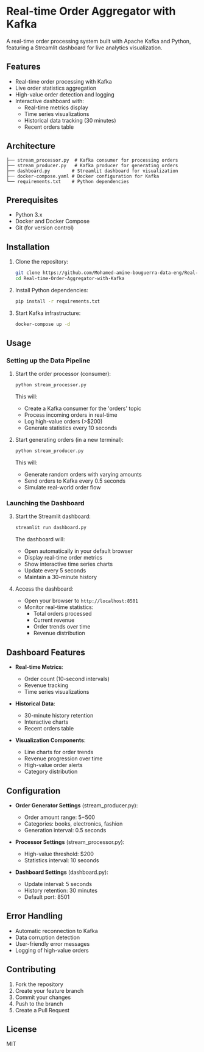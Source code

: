 # Real-time Order Aggregator with Kafka

A real-time order processing system built with Apache Kafka and Python, featuring a Streamlit dashboard for live analytics visualization.

## Features

- Real-time order processing with Kafka
- Live order statistics aggregation
- High-value order detection and logging
- Interactive dashboard with:
  - Real-time metrics display
  - Time series visualizations
  - Historical data tracking (30 minutes)
  - Recent orders table

## Architecture

```
├── stream_processor.py  # Kafka consumer for processing orders
├── stream_producer.py   # Kafka producer for generating orders
├── dashboard.py        # Streamlit dashboard for visualization
├── docker-compose.yaml # Docker configuration for Kafka
└── requirements.txt    # Python dependencies
```

## Prerequisites

- Python 3.x
- Docker and Docker Compose
- Git (for version control)

## Installation

1. Clone the repository:
   ```bash
   git clone https://github.com/Mohamed-amine-bouguerra-data-eng/Real-time-Order-Aggregator-with-Kafka.git
   cd Real-time-Order-Aggregator-with-Kafka
   ```

2. Install Python dependencies:
   ```bash
   pip install -r requirements.txt
   ```

3. Start Kafka infrastructure:
   ```bash
   docker-compose up -d
   ```

## Usage

### Setting up the Data Pipeline

1. Start the order processor (consumer):
   ```bash
   python stream_processor.py
   ```
   This will:
   - Create a Kafka consumer for the 'orders' topic
   - Process incoming orders in real-time
   - Log high-value orders (>$200)
   - Generate statistics every 10 seconds

2. Start generating orders (in a new terminal):
   ```bash
   python stream_producer.py
   ```
   This will:
   - Generate random orders with varying amounts
   - Send orders to Kafka every 0.5 seconds
   - Simulate real-world order flow

### Launching the Dashboard

3. Start the Streamlit dashboard:
   ```bash
   streamlit run dashboard.py
   ```
   The dashboard will:
   - Open automatically in your default browser
   - Display real-time order metrics
   - Show interactive time series charts
   - Update every 5 seconds
   - Maintain a 30-minute history

4. Access the dashboard:
   - Open your browser to `http://localhost:8501`
   - Monitor real-time statistics:
     * Total orders processed
     * Current revenue
     * Order trends over time
     * Revenue distribution

## Dashboard Features

- **Real-time Metrics**:
  - Order count (10-second intervals)
  - Revenue tracking
  - Time series visualizations

- **Historical Data**:
  - 30-minute history retention
  - Interactive charts
  - Recent orders table

- **Visualization Components**:
  - Line charts for order trends
  - Revenue progression over time
  - High-value order alerts
  - Category distribution

## Configuration

- **Order Generator Settings** (stream_producer.py):
  - Order amount range: $5-$500
  - Categories: books, electronics, fashion
  - Generation interval: 0.5 seconds

- **Processor Settings** (stream_processor.py):
  - High-value threshold: $200
  - Statistics interval: 10 seconds

- **Dashboard Settings** (dashboard.py):
  - Update interval: 5 seconds
  - History retention: 30 minutes
  - Default port: 8501

## Error Handling

- Automatic reconnection to Kafka
- Data corruption detection
- User-friendly error messages
- Logging of high-value orders

## Contributing

1. Fork the repository
2. Create your feature branch
3. Commit your changes
4. Push to the branch
5. Create a Pull Request

## License

MIT